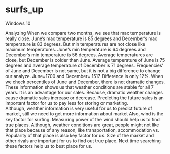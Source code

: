 # surfs_up
Windows 10

Analyzing
When we compare two months, we see that max temperature is really close. June’s max temperature is 85 degrees and December’s max temperature is 83 degrees.
But min temperatures are not close like maximum temperatures. June’s min temperature is 64 degrees and December’s min temperature is 56 degrees.
Average temperatures are close, but December is colder than June. Average temperature of June is 75 degrees and average temperature of December is 71 degrees.
Frequencies’ of June and December is not same, but it is not a big difference to change our analyze. June=1700 and December= 1517 Difference is only 12%.
When we check percentiles of June and December, there is not dramatic changes. 
These information shows us that weather conditions are stable for all 7 years. It is an advantage for our sales. Because, dramatic weather changes cause dramatic sales increase or decrease. Predicting the future sales is an important factor for us to pay less for storing or marketing.  
Although, weather information is very useful for us to predict future of market, still we need to get more information about market
Also, wind is the key factor for surfing. Measuring power of the wind should help us to find true places.
Although, weather conditions are great, people might not like that place because of any reason, like transportation, accommodation vs. Popularity of that place is also key factor for us.
Size of the market and other rivals are important for us to find out true place. 
Next time searching these factors help us to best place for us.
